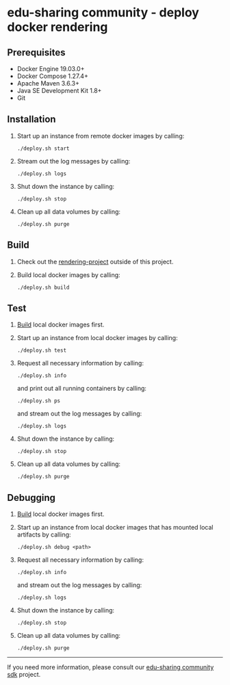 
# edu-sharing community - deploy docker rendering

Prerequisites
-------------

- Docker Engine 19.03.0+
- Docker Compose 1.27.4+ 
- Apache Maven 3.6.3+
- Java SE Development Kit 1.8+
- Git

Installation
------------

1. Start up an instance from remote docker images by calling:

   ```
   ./deploy.sh start
   ```

2. Stream out the log messages by calling:

   ```
   ./deploy.sh logs
   ```

3. Shut down the instance by calling:

   ```
   ./deploy.sh stop
   ```
  
4. Clean up all data volumes by calling:

   ```
   ./deploy.sh purge
   ```
    
Build
-----

1. Check out the [rendering-project](https://scm.edu-sharing.com/edu-sharing/rendering-service) outside of this project.
    
2. Build local docker images by calling: 
                                                    
   ```
   ./deploy.sh build
   ```

Test
----

1. [Build](#build) local docker images first.
      
2. Start up an instance from local docker images by calling: 

   ```
   ./deploy.sh test
   ```

3. Request all necessary information by calling:

   ```
   ./deploy.sh info
   ```

   and print out all running containers by calling:

   ```
   ./deploy.sh ps
   ```

   and stream out the log messages by calling:
    
   ```
   ./deploy.sh logs
   ```
   
4. Shut down the instance by calling:

   ```
   ./deploy.sh stop
   ```
  
5. Clean up all data volumes by calling:

   ```
   ./deploy.sh purge
   ```
   
Debugging
---------

1. [Build](#build) local docker images first.
      
2. Start up an instance from local docker images that has mounted local artifacts by calling: 

   ```
   ./deploy.sh debug <path>
   ```

3. Request all necessary information by calling:

   ```
   ./deploy.sh info
   ```
   
   and stream out the log messages by calling:
    
   ```
   ./deploy.sh logs
   ```
   
4. Shut down the instance by calling:

   ```
   ./deploy.sh stop
   ```
  
5. Clean up all data volumes by calling:

   ```
   ./deploy.sh purge
   ```
---
If you need more information, please consult our [edu-sharing community sdk](https://scm.edu-sharing.com/edu-sharing-community/edu-sharing-community-sdk) project.
